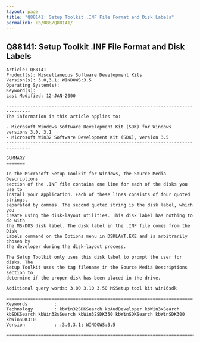 ```yaml
---
layout: page
title: "Q88141: Setup Toolkit .INF File Format and Disk Labels"
permalink: kb/088/Q88141/
---
```


## Q88141: Setup Toolkit .INF File Format and Disk Labels

	Article: Q88141
	Product(s): Miscellaneous Software Development Kits
	Version(s): 3.0,3.1; WINDOWS:3.5
	Operating System(s): 
	Keyword(s): 
	Last Modified: 12-JAN-2000
	
	-------------------------------------------------------------------------------
	The information in this article applies to:
	
	- Microsoft Windows Software Development Kit (SDK) for Windows versions 3.0, 3.1 
	- Microsoft Win32 Software Development Kit (SDK), version 3.5 
	-------------------------------------------------------------------------------
	
	SUMMARY
	=======
	
	In the Microsoft Setup Toolkit for Windows, the Source Media Descriptions
	section of the .INF file contains one line for each of the disks you use to
	install your application. Each of these lines consists of four quoted strings,
	separated by commas. The second quoted string is the disk label, which you
	create using the disk-layout utilities. This disk label has nothing to do with
	the MS-DOS disk label. The disk label in the .INF file comes from the Disk
	Labels command on the Options menu in DSKLAYT.EXE and is arbitrarily chosen by
	the developer during the disk-layout process.
	
	The Setup Toolkit only uses this disk label to prompt the user for disks. The
	Setup Toolkit uses the tag filename in the Source Media Descriptions section to
	determine if the proper disk has been placed in the drive.
	
	Additional query words: 3.00 3.10 3.50 MSSetup tool kit win16sdk
	
	======================================================================
	Keywords          :  
	Technology        : kbWin32SDKSearch kbAudDeveloper kbWin3xSearch kbSDKSearch kbWin32sSearch kbWin32SDK350 kbWinSDKSearch kbWinSDK300 kbWinSDK310
	Version           : :3.0,3.1; WINDOWS:3.5
	
	=============================================================================
	
